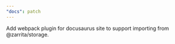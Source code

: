 ```yaml
---
"docs": patch
---
```


Add webpack plugin for docusaurus site to support importing from @zarrita/storage.
